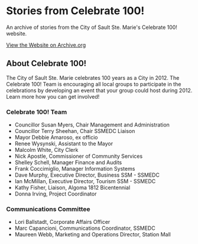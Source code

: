 # Stories from Celebrate 100!

An archive of stories from the City of Sault Ste. Marie's Celebrate 100! website.

[View the Website on Archive.org](https://web.archive.org/web/20131006050025/http://www.celebrate100saultstemarie.com/)

## About Celebrate 100!

The City of Sault Ste. Marie celebrates 100 years as a City in 2012. The Celebrate 100! Team is encouraging all local groups to participate in the celebrations by developing an event that your group could host during 2012. Learn more how you can get involved!

### Celebrate 100! Team

-   Councillor Susan Myers, Chair Management and Administration
-   Councillor Terry Sheehan, Chair SSMEDC Liaison
-   Mayor Debbie Amaroso, ex officio
-   Renee Wysynski, Assistant to the Mayor
-   Malcolm White, City Clerk
-   Nick Apostle, Commissioner of Community Services
-   Shelley Schell, Manager Finance and Audits
-   Frank Coccimiglio, Manager Information Systems
-   Dave Murphy, Executive Director, Business SSM - SSMEDC
-   Ian McMillan, Executive Director, Tourism SSM - SSMEDC
-   Kathy Fisher, Liaison, Algoma 1812 Bicentennial
-   Donna Irving, Project Coordinator

### Communications Committee

-   Lori Ballstadt, Corporate Affairs Officer
-   Marc Capancioni, Communications Coordinator, SSMEDC
-   Maureen Webb, Marketing and Operations Director, Station Mall
